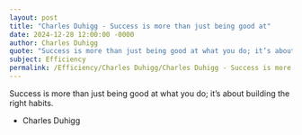 ```yaml
---
layout: post
title: "Charles Duhigg - Success is more than just being good at"
date: 2024-12-28 12:00:00 -0000
author: Charles Duhigg
quote: "Success is more than just being good at what you do; it’s about building the right habits."
subject: Efficiency
permalink: /Efficiency/Charles Duhigg/Charles Duhigg - Success is more than just being good at
---
```


Success is more than just being good at what you do; it’s about building the right habits.

- Charles Duhigg
